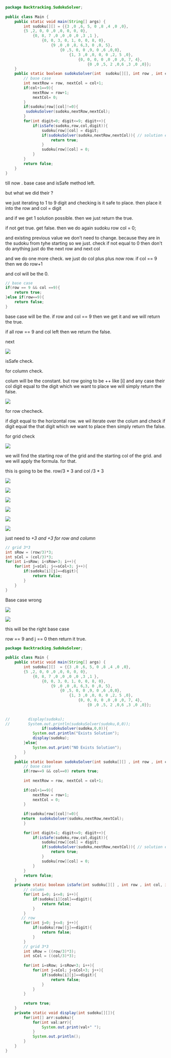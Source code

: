 ```java
package Backtracking.SudokuSolver;  
  
public class Main {  
    public static void main(String[] args) {  
        int sudoku[][] = {{3 ,0 ,6, 5, 0 ,8 ,4 ,0 ,0},  
        {5 ,2, 0, 0 ,0 ,0, 0, 0, 0},  
            {0, 8, 7 ,0 ,0 ,0 ,0 ,3 ,1 },  
                {0, 0, 3, 0, 1, 0, 0, 8, 0},  
                    {9 ,0 ,0 ,8, 6,3, 0 ,0, 5},  
                        {0 ,5, 0, 0 ,9, 0 ,6 ,0,0},  
                            {1, 3 ,0 ,0, 0, 0 ,2, 5 ,0},  
                                {0, 0, 0, 0 ,0 ,0 ,0, 7, 4},  
                                    {0 ,0 ,5, 2 ,0,6 ,3 ,0 ,0}};  
    }  
    public static boolean sudokuSolver(int  sudoku[][], int row , int col){  
        // base case  
        int nextRow = row, nextCol = col+1;  
        if(col+1==9){  
            nextRow = row+1;  
            nextCol= 0;  
        }  
        if(sudoku[row][col]!=0){  
         sudokuSolver(sudoku,nextRow,nextCol);  
        }  
        for(int digit=0; digit<=9; digit++){  
            if(isSafe(sudoku,row,col,digit)){  
                sudoku[row][col] = digit;  
                if(sudokuSolver(sudoku,nextRow,nextCol)){ // solution exists  
                    return true;  
                }  
                sudoku[row][col] = 0;  
            }  
        }  
        return false;  
    }  
}
```






till now . base case and isSafe method left.

but what we did their ?


we just iterating to 1 to 9 digit  and checking is it safe to place. then place it into the row and col = digit

and if we get 1 solution possible. then we just return the true.

if not get true. get false. then we do again sudoku row col = 0;


and existing previous value we don't need to change. because they are in the sudoku from tyhe starting so we just. check if not equal to 0 then don't do anything just do the  next row and next col


and we do one more check. we just do col plus plus now row. if col == 9 then we do row+1 

and col will be the 0.

```java
// base case  
if(row == 9 && col ==9){  
    return true;  
}else if(row==9){  
    return false;  
}
```


base case will be the. if row and col == 9 then we get it and we will return the true.

if all row == 9 and col left then we return the false.



next

![](https://i.imgur.com/H2ppIG7.png)




isSafe check.


for column check.

colum will be the constant. but row going to be ++ like [i]  and any case their col digit equal to the digit which we want to place we will simply return the false.



![](https://i.imgur.com/vHn8SU9.png)


for row checheck.

if digit equal to the horizontal row. we wil iterate over the colum and check if digit equal the that digit which we want to place then simply return the false.



for grid check

![](https://i.imgur.com/hHxV6qI.png)



we will find the starting row of the grid and the starting col of the grid.
and we will apply the formula. for that.


this is going to be the.  row/3 * 3  and col /3 * 3



![](https://i.imgur.com/2xjEiPy.png)




![](https://i.imgur.com/EKoZskA.png)




![](https://i.imgur.com/uiXL7XZ.png)



![](https://i.imgur.com/4YnbiwM.png)



![](https://i.imgur.com/s9h76ZV.png)


![](https://i.imgur.com/PLimhHk.png)


just need to _+3 and +3 for row and column_




```java
// grid 3*3  
int sRow = (row/3)*3;  
int sCol = (col/3)*3;  
for(int i=sRow; i<sRow+3; i++){  
    for(int j=sCol; j<=sCol+3; j++){  
        if(sudoku[i][j]==digit){  
            return false;  
        }  
    }  
}
```

Base case wrong

![](https://i.imgur.com/cyhDMxx.png)





![](https://i.imgur.com/RQz3J0m.png)


this will be the right base case

row == 9 and j == 0 then return it true.



```java
package Backtracking.SudokuSolver;  
  
public class Main {  
    public static void main(String[] args) {  
        int sudoku[][]  = {{3 ,0 ,6, 5, 0 ,8 ,4 ,0 ,0},  
        {5 ,2, 0, 0 ,0 ,0, 0, 0, 0},  
            {0, 8, 7 ,0 ,0 ,0 ,0 ,3 ,1 },  
                {0, 0, 3, 0, 1, 0, 0, 8, 0},  
                    {9 ,0 ,0 ,8, 6,3, 0 ,0, 5},  
                        {0 ,5, 0, 0 ,9, 0 ,6 ,0,0},  
                            {1, 3 ,0 ,0, 0, 0 ,2, 5 ,0},  
                                {0, 0, 0, 0 ,0 ,0 ,0, 7, 4},  
                                    {0 ,0 ,5, 2 ,0,6 ,3 ,0 ,0}};  
  
  
//        display(sudoku);  
//        System.out.println(sudokuSolver(sudoku,0,0));  
                if(sudokuSolver(sudoku,0,0)){  
            System.out.println("Exists Solution");  
            display(sudoku);  
        }else{  
            System.out.print("NO Exists Solution");  
        }  
    }  
    public static boolean sudokuSolver(int sudoku[][] , int row , int col){  
        // base case  
        if(row==9 && col==0) return true;  
  
        int nextRow = row, nextCol = col+1;  
  
        if(col+1==9){  
            nextRow = row+1;  
            nextCol = 0;  
        }  
  
        if(sudoku[row][col]!=0){  
       return  sudokuSolver(sudoku,nextRow,nextCol);  
        }  
  
        for(int digit=1; digit<=9; digit++){  
            if(isSafe(sudoku,row,col,digit)){  
                sudoku[row][col] = digit;  
                if(sudokuSolver(sudoku,nextRow,nextCol)){ // solution exists  
                    return true;  
                }  
                sudoku[row][col] = 0;  
            }  
        }  
        return false;  
    }  
    private static boolean isSafe(int sudoku[][] , int row , int col, int digit){  
        // column  
        for(int i=0; i<=8; i++){  
            if(sudoku[i][col]==digit){  
                return false;  
            }  
        }  
       // row  
        for(int j=0; j<=8; j++){  
            if(sudoku[row][j]==digit){  
                return false;  
            }  
        }  
        // grid 3*3  
        int sRow = ((row/3)*3);  
        int sCol = ((col/3)*3);  
  
        for(int i=sRow; i<sRow+3; i++){  
            for(int j=sCol; j<sCol+3; j++){  
                if(sudoku[i][j]==digit){  
                    return false;  
                }  
            }  
        }  
  
        return true;  
    }  
    private static void display(int sudoku[][]){  
        for(int[] arr:sudoku){  
            for(int val:arr){  
                System.out.print(val+" ");  
            }  
            System.out.println();  
        }  
    }  
}
```